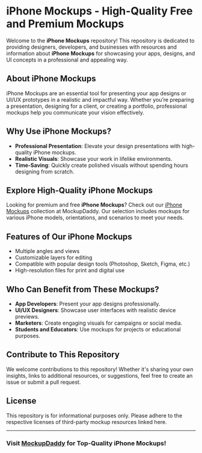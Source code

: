 # iPhone Mockups - High-Quality Free and Premium Mockups

Welcome to the **iPhone Mockups** repository! This repository is dedicated to providing designers, developers, and businesses with resources and information about **iPhone Mockups** for showcasing your apps, designs, and UI concepts in a professional and appealing way.

## About iPhone Mockups

iPhone Mockups are an essential tool for presenting your app designs or UI/UX prototypes in a realistic and impactful way. Whether you’re preparing a presentation, designing for a client, or creating a portfolio, professional mockups help you communicate your vision effectively.

## Why Use iPhone Mockups?

- **Professional Presentation**: Elevate your design presentations with high-quality iPhone mockups.
- **Realistic Visuals**: Showcase your work in lifelike environments.
- **Time-Saving**: Quickly create polished visuals without spending hours designing from scratch.

## Explore High-Quality iPhone Mockups

Looking for premium and free **iPhone Mockups**? Check out our [iPhone Mockups](https://www.mockupdaddy.com/iphone-mockup) collection at MockupDaddy. Our selection includes mockups for various iPhone models, orientations, and scenarios to meet your needs.

## Features of Our iPhone Mockups

- Multiple angles and views
- Customizable layers for editing
- Compatible with popular design tools (Photoshop, Sketch, Figma, etc.)
- High-resolution files for print and digital use

## Who Can Benefit from These Mockups?

- **App Developers**: Present your app designs professionally.
- **UI/UX Designers**: Showcase user interfaces with realistic device previews.
- **Marketers**: Create engaging visuals for campaigns or social media.
- **Students and Educators**: Use mockups for projects or educational purposes.

## Contribute to This Repository

We welcome contributions to this repository! Whether it's sharing your own insights, links to additional resources, or suggestions, feel free to create an issue or submit a pull request.

## License

This repository is for informational purposes only. Please adhere to the respective licenses of third-party mockup resources linked here.

---

### Visit [MockupDaddy](https://www.mockupdaddy.com/iphone-mockup) for Top-Quality iPhone Mockups!

